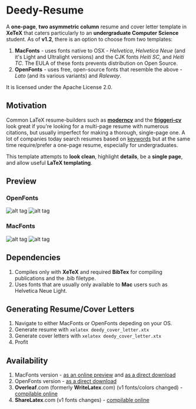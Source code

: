 # Deedy-Resume

A **one-page**, **two asymmetric column** resume and cover letter template in **XeTeX** that caters particularly to an **undergraduate Computer Science** student.
As of **v1.2**, there is an option to choose from two templates:

1. **MacFonts** - uses fonts native to OSX - _Helvetica_, _Helvetica Neue_ (and it's Light and Ultralight versions) and the CJK fonts _Heiti SC_, and _Heiti TC_. The EULA of these fonts prevents distribution on Open Source.
2. **OpenFonts** - uses free, open-source fonts that resemble the above - _Lato_ (and its various variants) and _Raleway_.

It is licensed under the Apache License 2.0.

## Motivation

Common LaTeX resume-builders such as [**moderncv**](http://www.latextemplates.com/template/moderncv-cv-and-cover-letter) and the [**friggeri-cv**](https://github.com/afriggeri/cv) look great if you're looking for a multi-page resume with numerous citations, but usually imperfect for making a thorough, single-page one. A lot of companies today search resumes based on [keywords](http://www.businessinsider.com/most-big-companies-have-a-tracking-system-that-scans-your-resume-for-keywords-2012-1) but at the same time require/prefer a one-page resume, especially for undergraduates.

This template attempts to **look clean**, highlight **details**, be a **single page**, and allow useful **LaTeX templating**.

## Preview

### OpenFonts

![alt tag](https://raw.githubusercontent.com/deedydas/Deedy-Resume/master/OpenFonts/sample-image.png)
![alt tag](https://raw.githubusercontent.com/anthonyattard/Deedy-Resume/master/OpenFonts/sample-image-cover-letter.png)

### MacFonts

![alt tag](https://raw.githubusercontent.com/deedydas/Deedy-Resume/master/MacFonts/sample-image.png)
![alt tag](https://raw.githubusercontent.com/anthonyattard/Deedy-Resume/master/MacFonts/sample-image-cover-letter.png)

## Dependencies

1. Compiles only with **XeTeX** and required **BibTex** for compiling publications and the .bib filetype.
2. Uses fonts that are usually only available to **Mac** users such as Helvetica Neue Light.

## Generating Resume/Cover Letters

1. Navigate to either MacFonts or OpenFonts depeding on your OS.
2. Generate resume with `xelatex deedy_cover_letter.xtx`
3. Generate cover letters with `xelatex deedy_cover_letter.xtx`
4. Profit

## Availability

1. MacFonts version - [as an online preview](http://debarghyadas.com/resume/debarghya-das-resume.pdf) and [as a direct download](https://github.com/deedydas/Deedy-Resume/raw/master/MacFonts/deedy_resume.pdf)
2. OpenFonts version - [as a direct download](https://github.com/deedydas/Deedy-Resume/raw/master/OpenFonts/deedy_resume-openfont.pdf)
3. **Overleaf**.com (formerly **WriteLatex**.com) (v1 fonts/colors changed) - [compilable online](https://www.writelatex.com/templates/deedy-resume/sqdbztjjghvz#.U2H9Kq1dV18)
4. **ShareLatex**.com (v1 fonts changes) - [compilable online](https://www.sharelatex.com/templates/cv-or-resume/deedy-resume)
